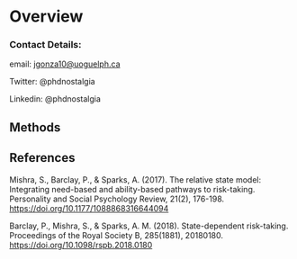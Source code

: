 # Overview
### Contact Details:
email: jgonza10@uoguelph.ca

Twitter: @phdnostalgia

Linkedin: @phdnostalgia
## Methods

## References
Mishra, S., Barclay, P., & Sparks, A. (2017). The relative state model: Integrating need-based and ability-based pathways to risk-taking. Personality and Social Psychology Review, 21(2), 176-198. https://doi.org/10.1177/1088868316644094

Barclay, P., Mishra, S., & Sparks, A. M. (2018). State-dependent risk-taking. Proceedings of the Royal Society B, 285(1881), 20180180. https://doi.org/10.1098/rspb.2018.0180
